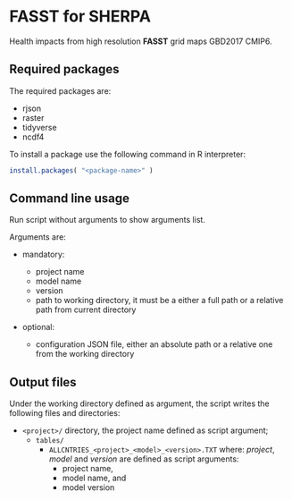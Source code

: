 
# **FASST** for **SHERPA** #

Health impacts from high resolution **FASST** grid maps GBD2017 CMIP6.


## Required packages ##

The required packages are:

 * rjson
 * raster
 * tidyverse
 * ncdf4

To install a package use the following command in R interpreter:
```R
install.packages( "<package-name>" )
```

## Command line usage ##

Run script without arguments to show arguments list.

Arguments are:

 * mandatory:
    * project name
    * model name
    * version
    * path to working directory, it must be a either a full path or a relative path from current directory

 * optional:
    * configuration JSON file, either an absolute path or a relative one from the working directory


## Output files ##

Under the working directory defined as argument, the script writes the following files and directories:

 * `<project>/` directory, the project name defined as script argument;
    * `tables/`
       * `ALLCNTRIES_<project>_<model>_<version>.TXT` where: _project_, _model_ and _version_ are defined as script arguments:
          * project name,
          * model name, and
          * model version
